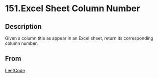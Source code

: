 # 151.Excel Sheet Column Number

## Description

Given a column title as appear in an Excel sheet, return its corresponding column number.

## From

[LeetCode](https://leetcode.com/problems/excel-sheet-column-number)
